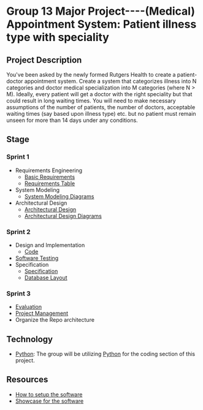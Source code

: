 # Group 13 Major Project----(Medical) Appointment System: Patient illness type with speciality

## Project Description
You've been asked by the newly formed Rutgers Health to create a patient-doctor appointment system. Create a system that categorizes illness into N categories and doctor medical specialization into M categories (where N > M). Ideally, every patient will get a doctor with the right speciality but that could result in long waiting times.  You will need to make necessary assumptions of the number of patients, the number of doctors, acceptable waiting times (say based upon illness type) etc. but no patient must remain unseen for more than 14 days under any conditions.  

## Stage

### Sprint 1
- Requirements Engineering
    - [Basic Requirements](/Sprint%201/Requirements/Requirements.md)
    - [Requirements Table](/Sprint%201/Requirements/Requirements%20Table.png)
- System Modeling
    - [System Modeling Diagrams](/Sprint%201/System%20Modeling%20Contents/)
- Architectural Design
    - [Architectural Design](/Sprint%201/Architectural%20Design/Architectural%20Design.md)
    - [Architectural Design Diagrams](/Sprint%201/Architectural%20Design/Architectural%20Design%20Diagrams.png)

### Sprint 2
- Design and Implementation
    - [Code](/Sprint%202/Code/)
- [Software Testing](/Sprint%202/Software%20Testing/)
- Specification
    - [Specification](/Sprint%202/Specification/Specification.md)
    - [Database Layout](/Sprint%202/Specification/Database%20Layout.png)

### Sprint 3
- [Evaluation](/Sprint%203/Evaluation.md)
- [Project Management](/Sprint%203/Project%20Management/)
- Organize the Repo architecture

## Technology
- [Python](https://www.python.org/): The group will be utilizing [Python](https://www.python.org/) for the coding section of this project.

## Resources

- [How to setup the software](/Resources/Setup.md)
- [Showcase for the software](/Resources/Showcase/Showcase.md)